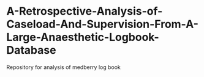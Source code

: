 # A-Retrospective-Analysis-of-Caseload-And-Supervision-From-A-Large-Anaesthetic-Logbook-Database
Repository for analysis of medberry log book
